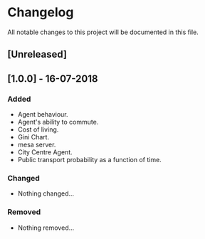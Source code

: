 # Changelog
All notable changes to this project will be documented in this file.

## [Unreleased]

## [1.0.0] - 16-07-2018
### Added
- Agent behaviour.
- Agent's ability to commute.
- Cost of living.
- Gini Chart.
- mesa server.
- City Centre Agent.
- Public transport probability as a function of time.

### Changed
- Nothing changed...
### Removed
- Nothing removed...
